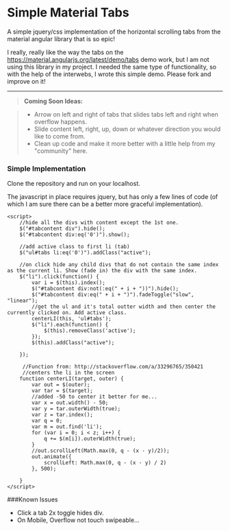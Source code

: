 Simple Material Tabs
===================

A simple jquery/css implementation of the horizontal scrolling tabs from the material angular library that is so epic!

I really, really like the way the tabs on the https://material.angularjs.org/latest/demo/tabs demo work, but I am not using this library in my project. I needed the same type of functionality, so with the help of the interwebs, I wrote this simple demo. Please fork and improve on it! 

----------

> **Coming Soon Ideas:**

> - Arrow on left and right of tabs that slides tabs left and right when overflow happens.
> - Slide content left, right, up, down or whatever direction you would like to come from.
> - Clean up code and make it more better with a little help from my "community" here.

### Simple Implementation

Clone the repository and run on your localhost.

The javascript in place requires jquery, but has only a few lines of code (of which I am sure there can be a better more graceful implementation). 

    <script>
	    //hide all the divs with content except the 1st one.
        $("#tabcontent div").hide();
        $("#tabcontent div:eq('0')").show();
        
        //add active class to first li (tab)
        $("ul#tabs li:eq('0')").addClass("active");
        
		//on click hide any child divs that do not contain the same index as the current li. Show (fade in) the div with the same index.
        $("li").click(function() {
            var i = $(this).index();
            $("#tabcontent div:not(:eq(" + i + "))").hide();
            $("#tabcontent div:eq(" + i + ")").fadeToggle("slow", "linear");
            //get the ul and it's total outter width and then center the currently clicked on. Add active class.
            centerLI(this, 'ul#tabs');
            $("li").each(function() {
                $(this).removeClass('active');
            });
            $(this).addClass("active");

        });

         //Function from: http://stackoverflow.com/a/33296765/350421
         //centers the li in the screen
        function centerLI(target, outer) {
            var out = $(outer);
            var tar = $(target);
            //added -50 to center it better for me...
            var x = out.width() - 50; 
            var y = tar.outerWidth(true);
            var z = tar.index();
            var q = 0;
            var m = out.find('li');
            for (var i = 0; i < z; i++) {
                q += $(m[i]).outerWidth(true);
            }
            //out.scrollLeft(Math.max(0, q - (x - y)/2));
            out.animate({
                scrollLeft: Math.max(0, q - (x - y) / 2)
            }, 500);

        }
    </script>

###Known Issues

 - Click a tab 2x toggle hides div.
 - On Mobile, Overflow not touch swipeable... 